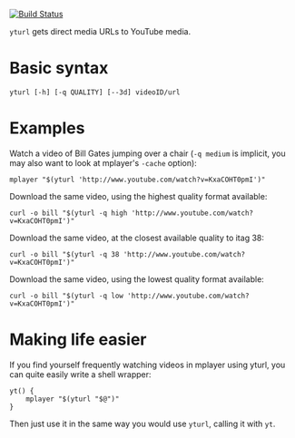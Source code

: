 [![Build Status](https://travis-ci.org/cdown/yturl.png?branch=master)](https://travis-ci.org/cdown/yturl)

`yturl` gets direct media URLs to YouTube media.

# Basic syntax

    yturl [-h] [-q QUALITY] [--3d] videoID/url

# Examples

Watch a video of Bill Gates jumping over a chair (`-q medium` is implicit, you
may also want to look at mplayer's `-cache` option):

    mplayer "$(yturl 'http://www.youtube.com/watch?v=KxaCOHT0pmI')"

Download the same video, using the highest quality format available:

    curl -o bill "$(yturl -q high 'http://www.youtube.com/watch?v=KxaCOHT0pmI')"

Download the same video, at the closest available quality to itag 38:

    curl -o bill "$(yturl -q 38 'http://www.youtube.com/watch?v=KxaCOHT0pmI')"

Download the same video, using the lowest quality format available:

    curl -o bill "$(yturl -q low 'http://www.youtube.com/watch?v=KxaCOHT0pmI')"

# Making life easier

If you find yourself frequently watching videos in mplayer using yturl, you can
quite easily write a shell wrapper:

    yt() {
        mplayer "$(yturl "$@")"
    }

Then just use it in the same way you would use `yturl`, calling it with `yt`.
